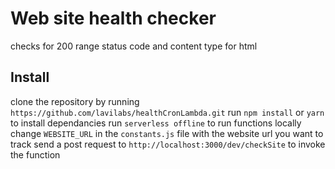 # Web site health checker
checks for 200 range status code and content type for html

## Install
clone the repository by running `https://github.com/lavilabs/healthCronLambda.git`
run `npm install` or `yarn` to install dependancies
run `serverless offline` to run functions locally
change `WEBSITE_URL` in the `constants.js` file with the website url you want to track
send a post request to `http://localhost:3000/dev/checkSite` to invoke the function

